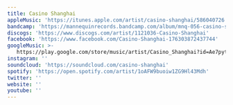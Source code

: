 ```yaml
---
title: Casino Shanghai
appleMusic: 'https://itunes.apple.com/artist/casino-shanghai/586040726'
bandcamp: 'https://mannequinrecords.bandcamp.com/album/mnq-056-casino-shanghai-laction-minimal-in-aeternam-vale-remix'
discogs: 'https://www.discogs.com/artist/1121036-Casino-Shanghai'
facebook: 'https://www.facebook.com/Casino-Shanghai-176303872437744'
googleMusic: >-
   https://play.google.com/store/music/artist/Casino_Shanghai?id=Ae7pytutzgvwocon2afa5id73ci
instagram: ''
soundcloud: 'https://soundcloud.com/casino-shanghai'
spotify: 'https://open.spotify.com/artist/1oAFW9buoiw1ZG9Hl43Mdh'
twitter: ''
website: ''
youtube: ''
---
```

